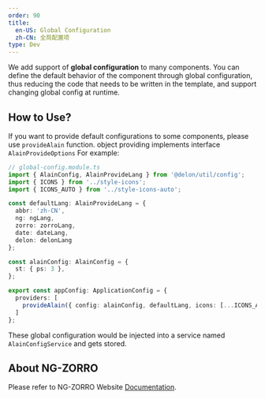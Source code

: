 ```yaml
---
order: 90
title:
  en-US: Global Configuration
  zh-CN: 全局配置项
type: Dev
---
```


We add support of **global configuration** to many components. You can define the default behavior of the component through global configuration, thus reducing the code that needs to be written in the template, and support changing global config at runtime.

## How to Use?

If you want to provide default configurations to some components, please use `provideAlain` function. object providing implements interface `AlainProvideOptions` For example:

```typescript
// global-config.module.ts
import { AlainConfig, AlainProvideLang } from '@delon/util/config';
import { ICONS } from '../style-icons';
import { ICONS_AUTO } from '../style-icons-auto';

const defaultLang: AlainProvideLang = {
  abbr: 'zh-CN',
  ng: ngLang,
  zorro: zorroLang,
  date: dateLang,
  delon: delonLang
};

const alainConfig: AlainConfig = {
  st: { ps: 3 },
};

export const appConfig: ApplicationConfig = {
  providers: [
    provideAlain({ config: alainConfig, defaultLang, icons: [...ICONS_AUTO, ...ICONS] })
  ]
};
```

These global configuration would be injected into a service named `AlainConfigService` and gets stored.

## About NG-ZORRO

Please refer to NG-ZORRO Website [Documentation](https://ng.ant.design/docs/global-config/en).
